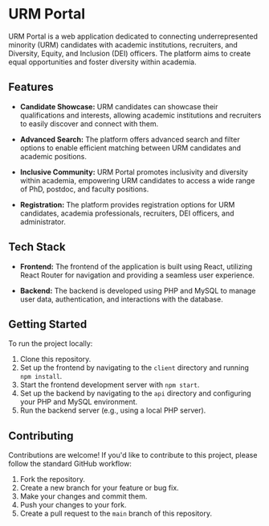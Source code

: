 # URM Portal

URM Portal is a web application dedicated to connecting underrepresented minority (URM) candidates with academic institutions, recruiters, and Diversity, Equity, and Inclusion (DEI) officers. The platform aims to create equal opportunities and foster diversity within academia.

## Features

- **Candidate Showcase:** URM candidates can showcase their qualifications and interests, allowing academic institutions and recruiters to easily discover and connect with them.

- **Advanced Search:** The platform offers advanced search and filter options to enable efficient matching between URM candidates and academic positions.

- **Inclusive Community:** URM Portal promotes inclusivity and diversity within academia, empowering URM candidates to access a wide range of PhD, postdoc, and faculty positions.

- **Registration:** The platform provides registration options for URM candidates, academia professionals, recruiters, DEI officers, and administrator.

## Tech Stack

- **Frontend:** The frontend of the application is built using React, utilizing React Router for navigation and providing a seamless user experience.

- **Backend:** The backend is developed using PHP and MySQL to manage user data, authentication, and interactions with the database.

## Getting Started

To run the project locally:

1. Clone this repository.
2. Set up the frontend by navigating to the `client` directory and running `npm install`.
3. Start the frontend development server with `npm start`.
4. Set up the backend by navigating to the `api` directory and configuring your PHP and MySQL environment.
5. Run the backend server (e.g., using a local PHP server).

## Contributing

Contributions are welcome! If you'd like to contribute to this project, please follow the standard GitHub workflow:

1. Fork the repository.
2. Create a new branch for your feature or bug fix.
3. Make your changes and commit them.
4. Push your changes to your fork.
5. Create a pull request to the `main` branch of this repository.


